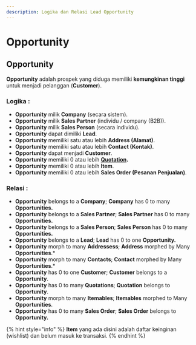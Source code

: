 ```yaml
---
description: Logika dan Relasi Lead Opportunity
---
```


# Opportunity

## Opportunity

**Opportunity** adalah prospek yang diduga memiliki **kemungkinan tinggi** untuk menjadi pelanggan (**Customer**).&#x20;

### Logika :

* **Opportunity** milik **Company** (secara sistem).
* **Opportunity** milik **Sales Partner** (individu / company (B2B)).
* **Opportunity** milik **Sales Person** (secara individu).
* **Opportunity** dapat dimiliki **Lead**.
* **Opportunity** memiliki satu atau lebih **Address (Alamat)**.
* **Opportunity** memiliki satu atau lebih **Contact (Kontak)**.
* **Opportunity** dapat menjadi **Customer**.
* **Opportunity** memiliki 0 atau lebih [**Quotation**](../selling-concept/quotation.md)**.**
* **Opportunity** memiliki 0 atau lebih **Item**.&#x20;
* **Opportunity** memiliki 0 atau lebih **Sales Order (Pesanan Penjualan)**.

### Relasi :

* **Opportunity** belongs to a **Company**; **Company** has 0 to many **Opportunities.**
* **Opportunity** belongs to a **Sales Partner**; **Sales Partner** has 0 to many **Opportunities.**
* **Opportunity** belongs to a **Sales Person**; **Sales Person** has 0 to many **Opportunities.**
* **Opportunity** belongs to a **Lead**; **Lead** has 0 to one **Opportunity.**
* **Opportunity** morph to many **Addressess**; **Address** morphed by Many **Opportunities**.\*
* **Opportunity** morph to many **Contacts**; **Contact** morphed by Many **Opportunities**.\*
* **Opportunity** has 0 to one **Customer**; **Customer** belongs to a **Opportunity**.
* **Opportunity** has 0 to many **Quotations**; **Quotation** belongs to **Opportunity**.
* **Opportunity** morph to many **Itemables**; **Itemables** morphed to Many **Opportunities**.
* **Opportunity** has 0 to many **Sales Order**; **Sales Order** belongs to **Opportunity.**

{% hint style="info" %}
**Item** yang ada disini adalah daftar keinginan (wishlist) dan belum masuk ke transaksi.
{% endhint %}
